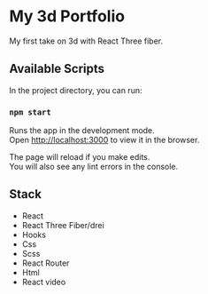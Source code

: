 # My 3d Portfolio

My first take on 3d with React Three fiber.

## Available Scripts

In the project directory, you can run:

### `npm start`

Runs the app in the development mode.\
Open [http://localhost:3000](http://localhost:3000) to view it in the browser.

The page will reload if you make edits.\
You will also see any lint errors in the console.

## Stack

- React
- React Three Fiber/drei
- Hooks
- Css
- Scss
- React Router
- Html
- React video
